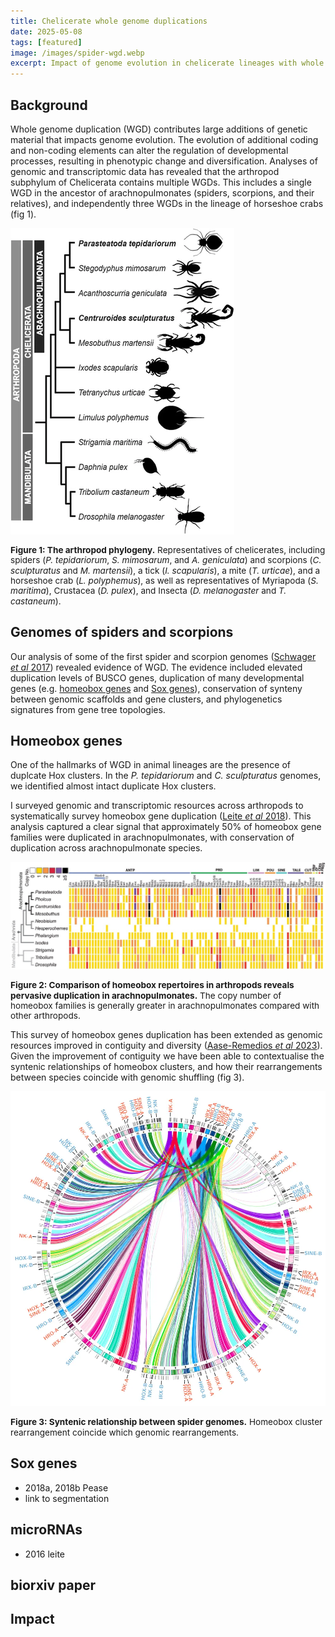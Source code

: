 ```yaml
---
title: Chelicerate whole genome duplications
date: 2025-05-08
tags: [featured]
image: /images/spider-wgd.webp
excerpt: Impact of genome evolution in chelicerate lineages with whole genome duplication
---
```


## Background

Whole genome duplication (WGD) contributes large additions of genetic material that impacts genome evolution. The evolution of additional coding and non-coding elements can alter the regulation of developmental processes, resulting in phenotypic change and diversification. Analyses of genomic and transcriptomic data has revealed that the arthropod subphylum of Chelicerata contains multiple WGDs. This includes a single WGD in the ancestor of arachnopulmonates (spiders, scorpions, and their relatives), and independently three WGDs in the lineage of horseshoe crabs (fig 1).

![Chelicerate phylogeny](/images/chelicerate-phy.webp)
<p style="text-align:left; font-size: 0.85rem; line-height: 1.2;"><b>Figure 1: The arthropod phylogeny.</b> Representatives of chelicerates, including spiders (<i>P. tepidariorum</i>, <i>S. mimosarum</i>, and <i>A. geniculata</i>) and scorpions (<i>C. sculpturatus</i> and <i>M. martensii</i>), a tick (<i>I. scapularis</i>), a mite (<i>T. urticae</i>), and a horseshoe crab (<i>L. polyphemus</i>), as well as representatives of Myriapoda (<i>S. maritima</i>), Crustacea (<i>D. pulex</i>), and Insecta (<i>D. melanogaster</i> and <i>T. castaneum</i>).</p>

## Genomes of spiders and scorpions
Our analysis of some of the first spider and scorpion genomes ([Schwager <i>et al</i> 2017](https://bmcbiol.biomedcentral.com/articles/10.1186/s12915-017-0399-x)) revealed evidence of WGD. The evidence included elevated duplication levels of BUSCO genes, duplication of many developmental genes (e.g. [homeobox genes](/_posts/spider-wgd#homeobox-genes) and [Sox genes](_posts/spider-wgd#sox-genes)), conservation of synteny between genomic scaffolds and gene clusters, and phylogenetics signatures from gene tree topologies.

## Homeobox genes
One of the hallmarks of WGD in animal lineages are the presence of duplcate Hox clusters. In the <i>P. tepidariorum</i> and <i>C. sculpturatus</i> genomes, we identified almost intact duplicate Hox clusters.

I surveyed genomic and transcriptomic resources across arthropods to systematically survey homeobox gene duplication (<a href="https://academic.oup.com/mbe/article/35/9/2240/5040134" target="_blank" rel="noopener noreferrer">Leite <i>et al</i> 2018</a>). This analysis captured a clear signal that approximately 50% of homeobox gene families were duplicated in arachnopulmonates, with conservation of duplication across arachnopulmonate species.

![Arthropod homeobox genes](/images/spider-homeobox.webp)
<p style="text-align:left; font-size: 0.85rem; line-height: 1.2;"><b>Figure 2: Comparison of homeobox repertoires in arthropods reveals pervasive duplication in arachnopulmonates.</b> The copy number of homeobox families is generally greater in arachnopulmonates compared with other arthropods.</p>

This survey of homeobox genes duplication has been extended as genomic resources improved in contiguity and diversity ([Aase-Remedios <i>et al</i> 2023](https://academic.oup.com/mbe/article/40/12/msad239/7341927)). Given the improvement of contiguity we have been able to contextualise the syntenic relationships of homeobox clusters, and how their rearrangements between species coincide with genomic shuffling (fig 3).

![Spider WGD synteny](/images/spider-wgd-full.webp)
<p style="text-align:left; font-size: 0.85rem; line-height: 1.2;"><b>Figure 3: Syntenic relationship between spider genomes.</b> Homeobox cluster rearrangement coincide which genomic rearrangements.</p>

## Sox genes
- 2018a, 2018b Pease
- link to segmentation

## microRNAs
- 2016 leite

## biorxiv paper

## Impact